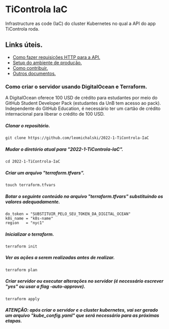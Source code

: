 # TiControla IaC
Infrastructure as code (IaC) do cluster Kubernetes no qual a API do app TiControla roda.

## Links úteis.

- [Como fazer requisições HTTP para a API.](https://github.com/leomichalski/2022-1-TiControla-BackEnd/edit/main/README.md#como-fazer-requisi%C3%A7%C3%B5es-http-para-a-api-usando-curl)
- [Setup do ambiente de produção.](https://github.com/leomichalski/2022-1-TiControla-BackEnd/blob/main/src#setup-do-ambiente-de-debugdesenvolvimento)
- [Como contribuir.](https://github.com/fga-eps-mds/2022-1-TiControla-Docs/blob/main/CONTRIBUTING.md)
- [Outros documentos.](https://github.com/fga-eps-mds/2022-1-TiControla-Docs)

### Como criar o servidor usando DigitalOcean e Terraform.
A DigitalOcean oferece 100 USD de crédito para estudantes por meio do GitHub Student Developer Pack (estudantes da UnB tem acesso ao pack). Independente do GitHub Education, é necessário ter um cartão de crédito internacional para liberar o crédito de 100 USD.

##### Clonar o repositório.

```
git clone https://github.com/leomichalski/2022-1-TiControla-IaC
```

##### Mudar o diretório atual para "2022-1-TiControla-IaC".

```
cd 2022-1-TiControla-IaC
```

##### Criar um arquivo "terraform.tfvars".

```
touch terraform.tfvars
```

##### Botar o seguinte conteúdo no arquivo "terraform.tfvars" substituindo os valores adequadamente.

```
do_token = "SUBSTITUIR_PELO_SEU_TOKEN_DA_DIGITAL_OCEAN"
k8s_name = "k8s-name"
region   = "nyc1"
```

##### Inicializar o terraform.

```
terraform init
```

##### Ver as ações a serem realizadas antes de realizar.

```
terraform plan
```

##### Criar servidor ou executar alterações no servidor (é necessário escrever "yes" ou usar a flag -auto-approve).

```
terraform apply
```

##### ATENÇÃO: após criar o servidor e o cluster kubernetes, vai ser gerado um arquivo "kube_config.yaml" que será necessário para as próximas etapas.
